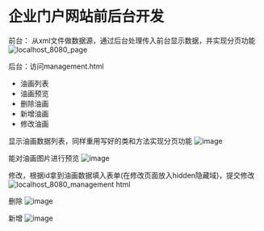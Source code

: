 # 企业门户网站前后台开发

前台：
从xml文件做数据源，通过后台处理传入前台显示数据，并实现分页功能
![localhost_8080_page](https://user-images.githubusercontent.com/45113666/126054367-a71fedc0-679d-4181-9af8-29a9a730f4a9.png)

后台：访问management.html
- 油画列表
- 油画预览
- 删除油画
- 新增油画
- 修改油画

显示油画数据列表，同样重用写好的类和方法实现分页功能
![image](https://user-images.githubusercontent.com/45113666/126054389-2eaff734-ea33-409b-881e-86fc211ad917.png)

能对油画图片进行预览
![image](https://user-images.githubusercontent.com/45113666/126054402-8480b986-1964-486b-b2b9-318be18dc49f.png)

修改，根据id拿到油画数据填入表单(在修改页面放入hidden隐藏域)，提交修改
![localhost_8080_management html](https://user-images.githubusercontent.com/45113666/126054411-014fda3e-fdd6-4b5d-b56d-f9d61c172068.png)

删除
![image](https://user-images.githubusercontent.com/45113666/126054425-ffb6583e-14b1-4215-b1f0-ccbee58fed75.png)

新增
![image](https://user-images.githubusercontent.com/45113666/126054433-96532b20-96ad-431c-a232-f6bab16d4690.png)
